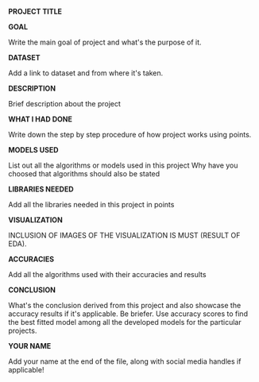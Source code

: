 **PROJECT TITLE**

**GOAL**

Write the main goal of project and what's the purpose of it.

**DATASET**

Add a link to dataset and from where it's taken.

**DESCRIPTION**

Brief description about the project

**WHAT I HAD DONE**

Write down the step by step procedure of how project works using points.

**MODELS USED**

List out all the algorithms or models used in this project
Why have you choosed that algorithms should also be stated

**LIBRARIES NEEDED**

Add all the libraries needed in this project in points

**VISUALIZATION**

INCLUSION OF IMAGES OF THE VISUALIZATION IS MUST (RESULT OF EDA).

**ACCURACIES**

Add all the algorithms used with their accuracies and results


**CONCLUSION**

What's the conclusion derived from this project and also showcase the accuracy results if it's applicable. Be briefer. Use accuracy scores to find the best fitted model among all the developed models for the particular projects.

**YOUR NAME**

Add your name at the end of the file, along with social media handles if applicable!
